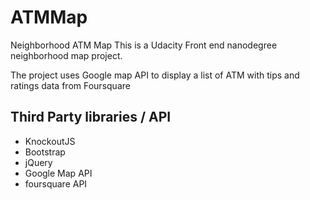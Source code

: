 ATMMap
===============================

Neighborhood ATM Map This is a Udacity Front end nanodegree neighborhood map project. 

The project uses Google map API to display a list of ATM with tips and ratings data from Foursquare 

## Third Party libraries / API ##
- KnockoutJS
- Bootstrap
- jQuery
- Google Map API
- foursquare API 
